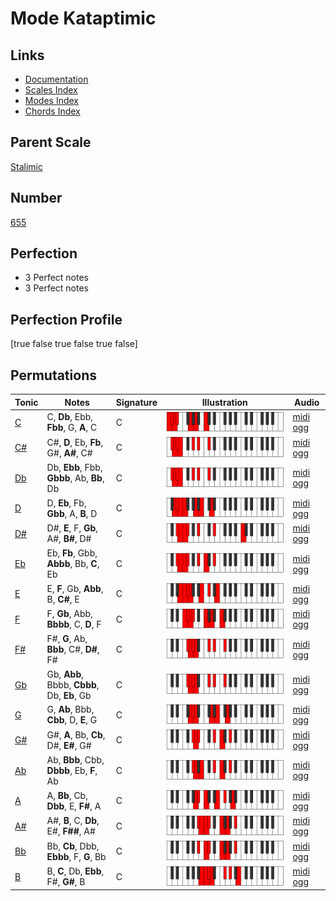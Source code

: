 # Mode Kataptimic

## Links

- [Documentation](index.md)
- [Scales Index](Scales.md)
- [Modes Index](Modes.md)
- [Chords Index](Chords.md)

## Parent Scale

[Stalimic](ScaleStalimic.md)

## Number

[655](https://ianring.com/musictheory/scales/655)

## Perfection

- 3 Perfect notes
- 3 Perfect notes

## Perfection Profile

[true false true false true false]

## Permutations

| Tonic | Notes | Signature | Illustration | Audio |
|-------|-------|-----------|--------------|-------|
| [C](ModeCNaturalKataptimic.md) | C, **Db**, Ebb, **Fbb**, G, **A**, C | C | ![CNaturalKataptimic](ModeCNaturalKataptimic.png) | [midi](ModeCNaturalKataptimic.mid) [ogg](ModeCNaturalKataptimic.ogg) |
| [C#](ModeCSharpKataptimic.md) | C#, **D**, Eb, **Fb**, G#, **A#**, C# | C | ![CSharpKataptimic](ModeCSharpKataptimic.png) | [midi](ModeCSharpKataptimic.mid) [ogg](ModeCSharpKataptimic.ogg) |
| [Db](ModeDFlatKataptimic.md) | Db, **Ebb**, Fbb, **Gbbb**, Ab, **Bb**, Db | C | ![DFlatKataptimic](ModeDFlatKataptimic.png) | [midi](ModeDFlatKataptimic.mid) [ogg](ModeDFlatKataptimic.ogg) |
| [D](ModeDNaturalKataptimic.md) | D, **Eb**, Fb, **Gbb**, A, **B**, D | C | ![DNaturalKataptimic](ModeDNaturalKataptimic.png) | [midi](ModeDNaturalKataptimic.mid) [ogg](ModeDNaturalKataptimic.ogg) |
| [D#](ModeDSharpKataptimic.md) | D#, **E**, F, **Gb**, A#, **B#**, D# | C | ![DSharpKataptimic](ModeDSharpKataptimic.png) | [midi](ModeDSharpKataptimic.mid) [ogg](ModeDSharpKataptimic.ogg) |
| [Eb](ModeEFlatKataptimic.md) | Eb, **Fb**, Gbb, **Abbb**, Bb, **C**, Eb | C | ![EFlatKataptimic](ModeEFlatKataptimic.png) | [midi](ModeEFlatKataptimic.mid) [ogg](ModeEFlatKataptimic.ogg) |
| [E](ModeENaturalKataptimic.md) | E, **F**, Gb, **Abb**, B, **C#**, E | C | ![ENaturalKataptimic](ModeENaturalKataptimic.png) | [midi](ModeENaturalKataptimic.mid) [ogg](ModeENaturalKataptimic.ogg) |
| [F](ModeFNaturalKataptimic.md) | F, **Gb**, Abb, **Bbbb**, C, **D**, F | C | ![FNaturalKataptimic](ModeFNaturalKataptimic.png) | [midi](ModeFNaturalKataptimic.mid) [ogg](ModeFNaturalKataptimic.ogg) |
| [F#](ModeFSharpKataptimic.md) | F#, **G**, Ab, **Bbb**, C#, **D#**, F# | C | ![FSharpKataptimic](ModeFSharpKataptimic.png) | [midi](ModeFSharpKataptimic.mid) [ogg](ModeFSharpKataptimic.ogg) |
| [Gb](ModeGFlatKataptimic.md) | Gb, **Abb**, Bbbb, **Cbbb**, Db, **Eb**, Gb | C | ![GFlatKataptimic](ModeGFlatKataptimic.png) | [midi](ModeGFlatKataptimic.mid) [ogg](ModeGFlatKataptimic.ogg) |
| [G](ModeGNaturalKataptimic.md) | G, **Ab**, Bbb, **Cbb**, D, **E**, G | C | ![GNaturalKataptimic](ModeGNaturalKataptimic.png) | [midi](ModeGNaturalKataptimic.mid) [ogg](ModeGNaturalKataptimic.ogg) |
| [G#](ModeGSharpKataptimic.md) | G#, **A**, Bb, **Cb**, D#, **E#**, G# | C | ![GSharpKataptimic](ModeGSharpKataptimic.png) | [midi](ModeGSharpKataptimic.mid) [ogg](ModeGSharpKataptimic.ogg) |
| [Ab](ModeAFlatKataptimic.md) | Ab, **Bbb**, Cbb, **Dbbb**, Eb, **F**, Ab | C | ![AFlatKataptimic](ModeAFlatKataptimic.png) | [midi](ModeAFlatKataptimic.mid) [ogg](ModeAFlatKataptimic.ogg) |
| [A](ModeANaturalKataptimic.md) | A, **Bb**, Cb, **Dbb**, E, **F#**, A | C | ![ANaturalKataptimic](ModeANaturalKataptimic.png) | [midi](ModeANaturalKataptimic.mid) [ogg](ModeANaturalKataptimic.ogg) |
| [A#](ModeASharpKataptimic.md) | A#, **B**, C, **Db**, E#, **F##**, A# | C | ![ASharpKataptimic](ModeASharpKataptimic.png) | [midi](ModeASharpKataptimic.mid) [ogg](ModeASharpKataptimic.ogg) |
| [Bb](ModeBFlatKataptimic.md) | Bb, **Cb**, Dbb, **Ebbb**, F, **G**, Bb | C | ![BFlatKataptimic](ModeBFlatKataptimic.png) | [midi](ModeBFlatKataptimic.mid) [ogg](ModeBFlatKataptimic.ogg) |
| [B](ModeBNaturalKataptimic.md) | B, **C**, Db, **Ebb**, F#, **G#**, B | C | ![BNaturalKataptimic](ModeBNaturalKataptimic.png) | [midi](ModeBNaturalKataptimic.mid) [ogg](ModeBNaturalKataptimic.ogg) |
